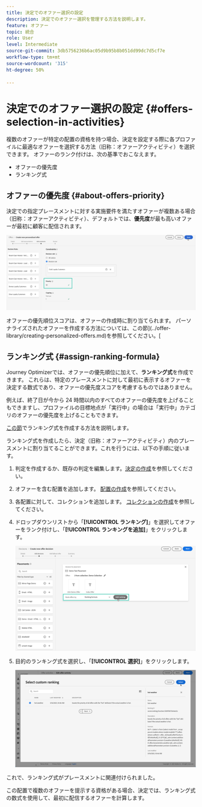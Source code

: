 ```yaml
---
title: 決定でのオファー選択の設定
description: 決定でのオファー選択を管理する方法を説明します。
feature: オファー
topic: 統合
role: User
level: Intermediate
source-git-commit: 3db5756236b6ac05d9b95b8b051dd99dc7d5cf7e
workflow-type: tm+mt
source-wordcount: '315'
ht-degree: 50%

---
```


# 決定でのオファー選択の設定 {#offers-selection-in-activities}

複数のオファーが特定の配置の資格を持つ場合、決定を設定する際に各プロファイルに最適なオファーを選択する方法（旧称：オファーアクティビティ）を選択できます。 オファーのランク付けは、次の基準でおこなえます。
* オファーの優先度
* ランキング式

## オファーの優先度 {#about-offers-priority}

決定での指定プレースメントに対する実施要件を満たすオファーが複数ある場合（旧称：オファーアクティビティ）、デフォルトでは、**優先度**&#x200B;が最も高いオファーが最初に顧客に配信されます。

![](../../assets/offer-priority.png)

オファーの優先順位スコアは、オファーの作成時に割り当てられます。 パーソナライズされたオファーを作成する方法については、この節](../offer-library/creating-personalized-offers.md)を参照してください。[

## ランキング式 {#assign-ranking-formula}

Journey Optimizerでは、オファーの優先順位に加えて、**ランキング式**&#x200B;を作成できます。 これらは、特定のプレースメントに対して最初に表示するオファーを決定する数式であり、オファーの優先度スコアを考慮するものではありません。

例えば、終了日が今から 24 時間以内のすべてのオファーの優先度を上げることもできますし、プロファイルの目標地点が「実行中」の場合は「実行中」カテゴリのオファーの優先度を上げることもできます。

[この節](../offer-library/create-ranking-formulas.md)でランキング式を作成する方法を説明します。

ランキング式を作成したら、決定（旧称：オファーアクティビティ）内のプレースメントに割り当てることができます。これを行うには、以下の手順に従います。

1. 判定を作成するか、既存の判定を編集します。[決定の作成](../offer-activities/create-offer-activities.md)を参照してください。

1. オファーを含む配置を追加します。 [配置の作成](../offer-library/creating-placements.md)を参照してください。

1. 各配置に対して、コレクションを追加します。 [コレクションの作成](../offer-library/creating-collections.md)を参照してください。

1. ドロップダウンリストから「**[!UICONTROL ランキング]**」を選択してオファーをランク付けし、「**[!UICONTROL ランキングを追加]**」をクリックします。

   ![](../../assets/offer-activity-ranking.png)

1. 目的のランキング式を選択し、「**[!UICONTROL 選択]**」をクリックします。

   ![](../../assets/ranking-selection.png)

これで、ランキング式がプレースメントに関連付けられました。

この配置で複数のオファーを提示する資格がある場合、決定では、ランキング式の数式を使用して、最初に配信するオファーを計算します。
